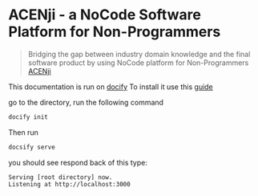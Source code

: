 # ACENji - a NoCode Software Platform for Non-Programmers  

> Bridging the gap between industry domain knowledge and the final software product by using NoCode platform for Non-Programmers <a href="https://acenji.com" target=_self> ACENji</a>

This documentation is run on <a href="https://docsify.js.org/#/" >docify</a>
To install it use this <a href="https://opensource.com/article/20/7/docsify-github-pages#comments">guide</a>

go to the directory, run the following command

```bash
docify init
```

Then run 

```bash
docsify serve
```

you should see respond back of this type:

```
Serving [root directory] now.
Listening at http://localhost:3000
```
